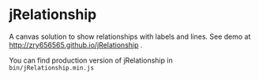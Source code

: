# jRelationship

A canvas solution to show relationships with labels and lines. See demo at http://zry656565.github.io/jRelationship .

You can find production version of jRelationship in `bin/jRelationship.min.js`
